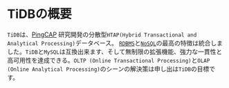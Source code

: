 # TiDBの概要

`TiDB`は、[PingCAP](https://pingcap.com/en/) 研究開発の分散型`HTAP(Hybrid Transactional and Analytical Processing)`データベース。 [`RDBMS`](https://ja.wikipedia.org/wiki/%E9%96%A2%E4%BF%82%E3%83%87%E3%83%BC%E3%82%BF%E3%83%99%E3%83%BC%E3%82%B9%E7%AE%A1%E7%90%86%E3%82%B7%E3%82%B9%E3%83%86%E3%83%A0)と[`NoSQL`](https://ja.wikipedia.org/wiki/NoSQL)の最高の特徴は統合しました。`TiDB`と`MySQL`は互換出来ます、そして無制限の拡張機能、強力な一貫性と高可用性を達成できる。`OLTP (Online Transactional Processing)`と`OLAP (Online Analytical Processing)`のシーンの解決策は申し出は`TiDB`の目標です。
